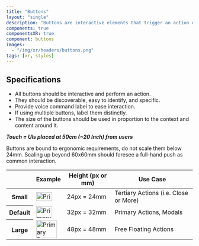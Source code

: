 ```yaml
---
title: "Buttons"
layout: "single"
description: "Buttons are interactive elements that trigger an action or an event."
components: true
componentsXR: true
component: buttons
images:
  - "/img/xr/headers/buttons.png"
tags: [xr, styles]
---
```


## Specifications

- All buttons should be interactive and perform an action.
- They should be discoverable, easy to identify, and specific.
- Provide voice command label to ease interaction.
- If using multiple buttons, label them distinctly.
- The size of the buttons should be used in proportion to the context and content around it.

**_Touch = UIs placed at 50cm (~20 Inch) from users_**

Buttons are bound to ergonomic requirements, do not scale them below 24mm. Scaling up beyond 60x60mm should foresee a full-hand push as common interaction.

<table class="table table-bordered">
  <thead class="thead-light">
    <tr>
      <th></th>
      <th>Example</th>
      <th>Height (px or mm)</th>
      <th>Use Case</th>
    </tr>
  </thead>
  <tbody>
    <tr>
      <th scope="row">Small</th>
      <td><img src="/img/xr/Button_Primary_24.svg" alt="Primary Button" width="43" height="24">
      </td>
      <td>24px = 24mm</td>
      <td>Tertiary Actions (i.e. Close or More)</td>
    </tr>
    <tr>
      <th scope="row">Default</th>
      <td><img src="/img/xr/Button_Primary_32.svg" alt="Primary Button" width="43" height="32">
      </td>
      <td>32px = 32mm</td>
      <td>Primary Actions, Modals </td>
    </tr>
    <tr>
      <th scope="row">Large</th>
      <td><img src="/img/xr/Button_Primary_48.svg" alt="Primary Button" width="56" height="48">
      </td>
      <td>48px = 48mm</td>
      <td>Free Floating Actions</td>
    </tr>
  </tbody>
</table>
